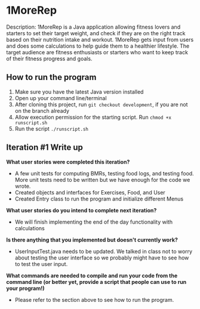 # 1MoreRep
Description: 1MoreRep is a Java application allowing fitness lovers and starters to set their target weight, and check if they are on the right track based on their nutrition intake and workout. 1MoreRep gets input from users and does some calculations to help guide them to a healthier lifestyle. The target audience are fitness enthusiasts or starters who want to keep track of their fitness progress and goals.

## How to run the program

1. Make sure you have the latest Java version installed
2. Open up your command line/terminal
3. After cloning this project, run `git checkout development`, if you are not on the branch already
4. Allow execution permission for the starting script. Run `chmod +x runscript.sh`
5. Run the script `./runscript.sh` 


## Iteration #1 Write up

**What user stories were completed this iteration?**
- A few unit tests for computing BMRs, testing food logs, and testing food. More unit tests need to be written but we have enough for the code we wrote.
- Created objects and interfaces for Exercises, Food, and User
- Created Entry class to run the program and initialize different Menus

**What user stories do you intend to complete next iteration?**
- We will finish implementing the end of the day functionality with calculations

**Is there anything that you implemented but doesn't currently work?**
- UserInputTest.java needs to be updated. We talked in class not to worry about testing the user interface so we probably might have to see how to test the user input.

**What commands are needed to compile and run your code from the command line (or better yet, provide a script that people can use to run your program!)**
- Please refer to the section above to see how to run the program.



